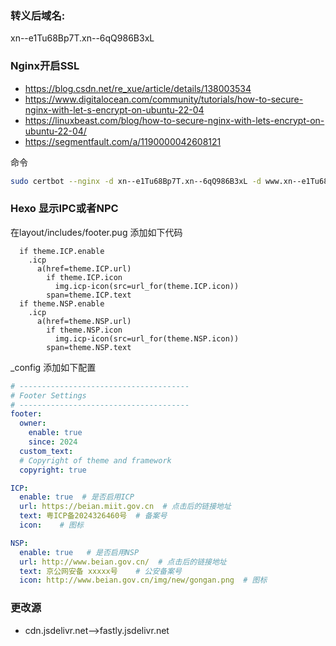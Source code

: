 ### 转义后域名:
xn--e1Tu68Bp7T.xn--6qQ986B3xL


### Nginx开启SSL
- https://blog.csdn.net/re_xue/article/details/138003534
- https://www.digitalocean.com/community/tutorials/how-to-secure-nginx-with-let-s-encrypt-on-ubuntu-22-04
- https://linuxbeast.com/blog/how-to-secure-nginx-with-lets-encrypt-on-ubuntu-22-04/
- https://segmentfault.com/a/1190000042608121

命令
``` bash
sudo certbot --nginx -d xn--e1Tu68Bp7T.xn--6qQ986B3xL -d www.xn--e1Tu68Bp7T.xn--6qQ986B3xL --email tianki.tsai@outlook.com
```

### Hexo 显示IPC或者NPC
在layout/includes/footer.pug 添加如下代码
``` pug
  if theme.ICP.enable
    .icp
      a(href=theme.ICP.url)
        if theme.ICP.icon
          img.icp-icon(src=url_for(theme.ICP.icon))
        span=theme.ICP.text
  if theme.NSP.enable
    .icp
      a(href=theme.NSP.url)
        if theme.NSP.icon
          img.icp-icon(src=url_for(theme.NSP.icon))
        span=theme.NSP.text
```
_config 添加如下配置
``` yaml
# --------------------------------------
# Footer Settings
# --------------------------------------
footer:
  owner:
    enable: true
    since: 2024
  custom_text:
  # Copyright of theme and framework
  copyright: true

ICP:
  enable: true  # 是否启用ICP
  url: https://beian.miit.gov.cn  # 点击后的链接地址
  text: 粤ICP备2024326460号  # 备案号
  icon:    # 图标

NSP:
  enable: true   # 是否启用NSP
  url: http://www.beian.gov.cn/  # 点击后的链接地址
  text: 京公网安备 xxxxx号    # 公安备案号
  icon: http://www.beian.gov.cn/img/new/gongan.png  # 图标

```

### 更改源

- cdn.jsdelivr.net-->fastly.jsdelivr.net